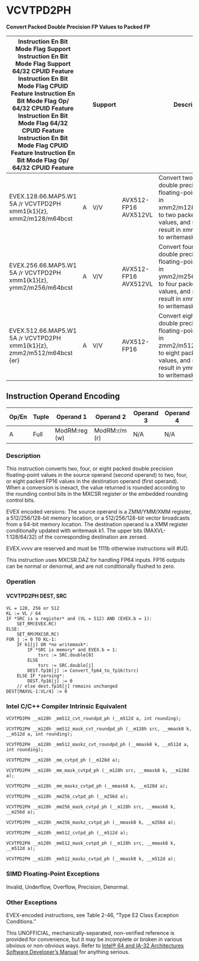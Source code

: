 # VCVTPD2PH

**Convert Packed Double Precision FP Values to Packed FP**

| Instruction En Bit Mode Flag Support Instruction En Bit Mode Flag Support 64/32 CPUID Feature Instruction En Bit Mode Flag CPUID Feature Instruction En Bit Mode Flag Op/ 64/32 CPUID Feature Instruction En Bit Mode Flag 64/32 CPUID Feature Instruction En Bit Mode Flag CPUID Feature Instruction En Bit Mode Flag Op/ 64/32 CPUID Feature |     | Support |                      | Description                                                                                                                                                         |
| ---------------------------------------------------------------------------------------------------------------------------------------------------------------------------------------------------------------------------------------------------------------------------------------------------------------------------------------------- | --- | ------- | -------------------- | ------------------------------------------------------------------------------------------------------------------------------------------------------------------- |
| EVEX.128.66.MAP5.W1 5A /r VCVTPD2PH xmm1{k1}{z}, xmm2/m128/m64bcst                                                                                                                                                                                                                                                                             | A   | V/V     | AVX512-FP16 AVX512VL | Convert two packed double precision floating-point values in xmm2/m128/m64bcst to two packed FP16 values, and store the result in xmm1 subject to writemask k1.     |
| EVEX.256.66.MAP5.W1 5A /r VCVTPD2PH xmm1{k1}{z}, ymm2/m256/m64bcst                                                                                                                                                                                                                                                                             | A   | V/V     | AVX512-FP16 AVX512VL | Convert four packed double precision floating-point values in ymm2/m256/m64bcst to four packed FP16 values, and store the result in xmm1 subject to writemask k1.   |
| EVEX.512.66.MAP5.W1 5A /r VCVTPD2PH xmm1{k1}{z}, zmm2/m512/m64bcst {er}                                                                                                                                                                                                                                                                        | A   | V/V     | AVX512-FP16          | Convert eight packed double precision floating-point values in zmm2/m512/m64bcst to eight packed FP16 values, and store the result in ymm1 subject to writemask k1. |

## Instruction Operand Encoding

| Op/En | Tuple | Operand 1     | Operand 2     | Operand 3 | Operand 4 |
| ----- | ----- | ------------- | ------------- | --------- | --------- |
| A     | Full  | ModRM:reg (w) | ModRM:r/m (r) | N/A       | N/A       |

### Description

This instruction converts two, four, or eight packed double precision floating-point values in the source operand (second operand) to two, four, or eight packed FP16 values in the destination operand (first operand). When a conversion is inexact, the value returned is rounded according to the rounding control bits in the MXCSR register or the embedded rounding control bits.

EVEX encoded versions: The source operand is a ZMM/YMM/XMM register, a 512/256/128-bit memory location, or a 512/256/128-bit vector broadcasts from a 64-bit memory location. The destination operand is a XMM register conditionally updated with writemask k1. The upper bits (MAXVL-1:128/64/32) of the corresponding destination are zeroed.

EVEX.vvvv are reserved and must be 1111b otherwise instructions will #​​​UD.

This instruction uses MXCSR.DAZ for handling FP64 inputs. FP16 outputs can be normal or denormal, and are not conditionally flushed to zero.

### Operation

#### VCVTPD2PH DEST, SRC

```
VL = 128, 256 or 512
KL := VL / 64
IF *SRC is a register* and (VL = 512) AND (EVEX.b = 1):
    SET_RM(EVEX.RC)
ELSE:
    SET_RM(MXCSR.RC)
FOR j := 0 TO KL-1:
    IF k1[j] OR *no writemask*:
        IF *SRC is memory* and EVEX.b = 1:
            tsrc := SRC.double[0]
        ELSE
            tsrc := SRC.double[j]
        DEST.fp16[j] := Convert_fp64_to_fp16(tsrc)
    ELSE IF *zeroing*:
        DEST.fp16[j] := 0
    // else dest.fp16[j] remains unchanged
DEST[MAXVL-1:VL/4] := 0

```

### Intel C/C++ Compiler Intrinsic Equivalent

```
VCVTPD2PH __m128h _mm512_cvt_roundpd_ph (__m512d a, int rounding);

```

```
VCVTPD2PH __m128h _mm512_mask_cvt_roundpd_ph (__m128h src, __mmask8 k, __m512d a, int rounding);

```

```
VCVTPD2PH __m128h _mm512_maskz_cvt_roundpd_ph (__mmask8 k, __m512d a, int rounding);

```

```
VCVTPD2PH __m128h _mm_cvtpd_ph (__m128d a);

```

```
VCVTPD2PH __m128h _mm_mask_cvtpd_ph (__m128h src, __mmask8 k, __m128d a);

```

```
VCVTPD2PH __m128h _mm_maskz_cvtpd_ph (__mmask8 k, __m128d a);

```

```
VCVTPD2PH __m128h _mm256_cvtpd_ph (__m256d a);

```

```
VCVTPD2PH __m128h _mm256_mask_cvtpd_ph (__m128h src, __mmask8 k, __m256d a);

```

```
VCVTPD2PH __m128h _mm256_maskz_cvtpd_ph (__mmask8 k, __m256d a);

```

```
VCVTPD2PH __m128h _mm512_cvtpd_ph (__m512d a);

```

```
VCVTPD2PH __m128h _mm512_mask_cvtpd_ph (__m128h src, __mmask8 k, __m512d a);

```

```
VCVTPD2PH __m128h _mm512_maskz_cvtpd_ph (__mmask8 k, __m512d a);

```

### SIMD Floating-Point Exceptions

Invalid, Underflow, Overflow, Precision, Denormal.

### Other Exceptions

EVEX-encoded instructions, see Table 2-46, “Type E2 Class Exception Conditions.”

This UNOFFICIAL, mechanically-separated, non-verified reference is provided for convenience, but it may be
incomplete or broken in various obvious or non-obvious
ways. Refer to [Intel® 64 and IA-32 Architectures Software Developer’s Manual](https://software.intel.com/en-us/download/intel-64-and-ia-32-architectures-sdm-combined-volumes-1-2a-2b-2c-2d-3a-3b-3c-3d-and-4) for anything serious.
